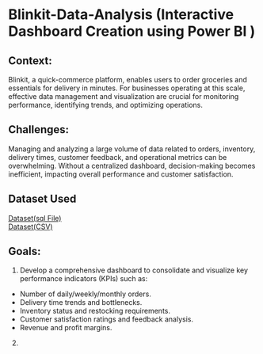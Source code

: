 # Blinkit-Data-Analysis (Interactive Dashboard Creation using Power BI )


## Context:
Blinkit, a quick-commerce platform, enables users to order groceries and essentials for delivery in minutes. For businesses operating at this scale, effective data management and visualization are crucial for monitoring performance, identifying trends, and optimizing operations.

## Challenges:
Managing and analyzing a large volume of data related to orders, inventory, delivery times, customer feedback, and operational metrics can be overwhelming. Without a centralized dashboard, decision-making becomes inefficient, impacting overall performance and customer satisfaction.

## Dataset Used
  <a href="https://drive.google.com/drive/folders/1YABI83p-avjx69PSyjB77tgrMXFZpulS?usp=drive_link">Dataset(sql File)<a/>
<br>
 <a href="https://drive.google.com/drive/folders/1jxsJ9g_41sBfTbZdwlQ_KhIGiQA1SMkq?usp=drive_link">Dataset(CSV)<a/>

## Goals:
1. Develop a comprehensive dashboard to consolidate and visualize key performance indicators (KPIs) such as:
- Number of daily/weekly/monthly orders.
- Delivery time trends and bottlenecks.
- Inventory status and restocking requirements.
- Customer satisfaction ratings and feedback analysis.
- Revenue and profit margins.

2. 



